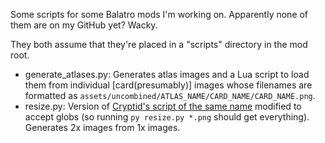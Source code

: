 Some scripts for some Balatro mods I'm working on. Apparently none of them are on my GitHub yet? Wacky.

They both assume that they're placed in a "scripts" directory in the mod root.

- generate_atlases.py: Generates atlas images and a Lua script to load them from individual [card(presumably)] images whose filenames are formatted as `assets/uncombined/ATLAS_NAME/CARD_NAME/CARD_NAME.png`.
- resize.py: Version of [Cryptid's script of the same name](https://github.com/MathIsFun0/Cryptid/blob/main/assets/1x/resize.py) modified to accept globs (so running `py resize.py *.png` should get everything). Generates 2x images from 1x images.
